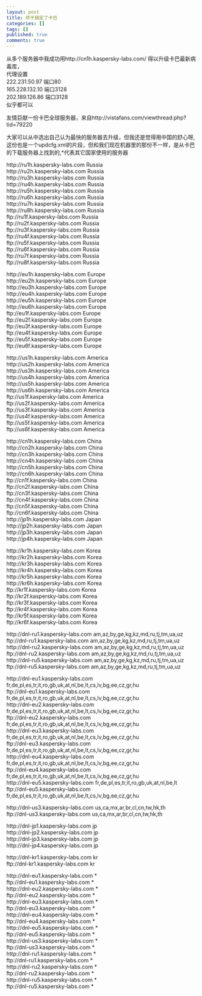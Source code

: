 ```yaml
---
layout: post
title: 终于搞定了卡巴
categories: []
tags: []
published: true
comments: true
---
```

<p>从多个服务器中我成功用http://cn1h.kaspersky-labs.com/ 得以升级卡巴最新病毒库，<br />
代理设置<br />
222.231.50.97  端口80<br />
165.228.132.10 端口3128<br />
202.189.126.86 端口3128<br />
似乎都可以</p>

<p>友情巨献一份卡巴全球服务器，来自http://vistafans.com/viewthread.php?tid=79220</p>

<p>大家可以从中选出自己认为最快的服务器去升级，但我还是觉得用中国的舒心呀,这份也是一个updcfg.xml的片段，但和我们现在机器里的那份不一样，是从卡巴的下载服务器上找到的,*代表其它国家使用的服务器</p>

<p>http://ru1h.kaspersky-labs.com   Russia<br />
http://ru2h.kaspersky-labs.com   Russia<br />
http://ru3h.kaspersky-labs.com   Russia<br />
http://ru4h.kaspersky-labs.com   Russia<br />
http://ru5h.kaspersky-labs.com   Russia<br />
http://ru6h.kaspersky-labs.com   Russia<br />
http://ru7h.kaspersky-labs.com   Russia<br />
http://ru8h.kaspersky-labs.com   Russia<br />
ftp://ru1f.kaspersky-labs.com   Russia<br />
ftp://ru2f.kaspersky-labs.com   Russia<br />
ftp://ru3f.kaspersky-labs.com   Russia<br />
ftp://ru4f.kaspersky-labs.com   Russia<br />
ftp://ru5f.kaspersky-labs.com   Russia<br />
ftp://ru6f.kaspersky-labs.com   Russia<br />
ftp://ru7f.kaspersky-labs.com   Russia<br />
ftp://ru8f.kaspersky-labs.com   Russia</p>

<p>http://eu1h.kaspersky-labs.com   Europe<br />
http://eu2h.kaspersky-labs.com   Europe<br />
http://eu3h.kaspersky-labs.com   Europe<br />
http://eu4h.kaspersky-labs.com   Europe<br />
http://eu5h.kaspersky-labs.com   Europe<br />
http://eu6h.kaspersky-labs.com   Europe<br />
ftp://eu1f.kaspersky-labs.com   Europe<br />
ftp://eu2f.kaspersky-labs.com   Europe<br />
ftp://eu3f.kaspersky-labs.com   Europe<br />
ftp://eu4f.kaspersky-labs.com   Europe<br />
ftp://eu5f.kaspersky-labs.com   Europe<br />
ftp://eu6f.kaspersky-labs.com       Europe</p>

<p>http://us1h.kaspersky-labs.com   America<br />
http://us2h.kaspersky-labs.com   America<br />
http://us3h.kaspersky-labs.com   America<br />
http://us4h.kaspersky-labs.com   America<br />
http://us5h.kaspersky-labs.com   America<br />
http://us6h.kaspersky-labs.com       America<br />
ftp://us1f.kaspersky-labs.com       America<br />
ftp://us2f.kaspersky-labs.com       America<br />
ftp://us3f.kaspersky-labs.com       America<br />
ftp://us4f.kaspersky-labs.com       America<br />
ftp://us5f.kaspersky-labs.com       America<br />
ftp://us6f.kaspersky-labs.com       America</p>

<p>http://cn1h.kaspersky-labs.com   China<br />
http://cn2h.kaspersky-labs.com   China<br />
http://cn3h.kaspersky-labs.com   China<br />
http://cn4h.kaspersky-labs.com   China<br />
http://cn5h.kaspersky-labs.com   China<br />
http://cn6h.kaspersky-labs.com   China<br />
ftp://cn1f.kaspersky-labs.com   China<br />
ftp://cn2f.kaspersky-labs.com   China<br />
ftp://cn3f.kaspersky-labs.com   China<br />
ftp://cn4f.kaspersky-labs.com   China<br />
ftp://cn5f.kaspersky-labs.com   China<br />
ftp://cn6f.kaspersky-labs.com   China<br />
http://jp1h.kaspersky-labs.com   Japan<br />
http://jp2h.kaspersky-labs.com   Japan<br />
http://jp3h.kaspersky-labs.com   Japan<br />
http://jp4h.kaspersky-labs.com   Japan</p>

<p>http://kr1h.kaspersky-labs.com   Korea<br />
http://kr2h.kaspersky-labs.com       Korea<br />
http://kr3h.kaspersky-labs.com       Korea<br />
http://kr4h.kaspersky-labs.com       Korea<br />
http://kr5h.kaspersky-labs.com       Korea<br />
http://kr6h.kaspersky-labs.com       Korea<br />
ftp://kr1f.kaspersky-labs.com   Korea<br />
ftp://kr2f.kaspersky-labs.com       Korea<br />
ftp://kr3f.kaspersky-labs.com       Korea<br />
ftp://kr4f.kaspersky-labs.com       Korea<br />
ftp://kr5f.kaspersky-labs.com       Korea<br />
ftp://kr6f.kaspersky-labs.com       Korea</p>

<p>http://dnl-ru1.kaspersky-labs.com   am,az,by,ge,kg,kz,md,ru,tj,tm,ua,uz <br />
ftp://dnl-ru1.kaspersky-labs.com   am,az,by,ge,kg,kz,md,ru,tj,tm,ua,uz <br />
http://dnl-ru2.kaspersky-labs.com       am,az,by,ge,kg,kz,md,ru,tj,tm,ua,uz <br />
ftp://dnl-ru2.kaspersky-labs.com       am,az,by,ge,kg,kz,md,ru,tj,tm,ua,uz <br />
http://dnl-ru5.kaspersky-labs.com       am,az,by,ge,kg,kz,md,ru,tj,tm,ua,uz <br />
ftp://dnl-ru5.kaspersky-labs.com       am,az,by,ge,kg,kz,md,ru,tj,tm,ua,uz </p>

<p>http://dnl-eu1.kaspersky-labs.com       fr,de,pl,es,tr,it,ro,gb,uk,at,nl,be,lt,cs,lv,bg,ee,cz,gr,hu <br />
ftp://dnl-eu1.kaspersky-labs.com       fr,de,pl,es,tr,it,ro,gb,uk,at,nl,be,lt,cs,lv,bg,ee,cz,gr,hu <br />
http://dnl-eu2.kaspersky-labs.com       fr,de,pl,es,tr,it,ro,gb,uk,at,nl,be,lt,cs,lv,bg,ee,cz,gr,hu <br />
ftp://dnl-eu2.kaspersky-labs.com       fr,de,pl,es,tr,it,ro,gb,uk,at,nl,be,lt,cs,lv,bg,ee,cz,gr,hu <br />
http://dnl-eu3.kaspersky-labs.com       fr,de,pl,es,tr,it,ro,gb,uk,at,nl,be,lt,cs,lv,bg,ee,cz,gr,hu <br />
ftp://dnl-eu3.kaspersky-labs.com       fr,de,pl,es,tr,it,ro,gb,uk,at,nl,be,lt,cs,lv,bg,ee,cz,gr,hu <br />
http://dnl-eu4.kaspersky-labs.com       fr,de,pl,es,tr,it,ro,gb,uk,at,nl,be,lt,cs,lv,bg,ee,cz,gr,hu <br />
ftp://dnl-eu4.kaspersky-labs.com       fr,de,pl,es,tr,it,ro,gb,uk,at,nl,be,lt,cs,lv,bg,ee,cz,gr,hu <br />
http://dnl-eu5.kaspersky-labs.com       fr,de,pl,es,tr,it,ro,gb,uk,at,nl,be,lt <br />
ftp://dnl-eu5.kaspersky-labs.com       fr,de,pl,es,tr,it,ro,gb,uk,at,nl,be,lt,cs,lv,bg,ee,cz,gr,hu </p>

<p>http://dnl-us3.kaspersky-labs.com       us,ca,mx,ar,br,cl,cn,tw,hk,th <br />
ftp://dnl-us3.kaspersky-labs.com       us,ca,mx,ar,br,cl,cn,tw,hk,th </p>

<p>http://dnl-jp1.kaspersky-labs.com       jp <br />
http://dnl-jp2.kaspersky-labs.com       jp <br />
http://dnl-jp3.kaspersky-labs.com       jp <br />
http://dnl-jp4.kaspersky-labs.com       jp </p>

<p>http://dnl-kr1.kaspersky-labs.com       kr <br />
ftp://dnl-kr1.kaspersky-labs.com       kr </p>

<p>http://dnl-eu1.kaspersky-labs.com       * <br />
ftp://dnl-eu1.kaspersky-labs.com       * <br />
http://dnl-eu2.kaspersky-labs.com       * <br />
ftp://dnl-eu2.kaspersky-labs.com       * <br />
http://dnl-eu3.kaspersky-labs.com       * <br />
ftp://dnl-eu3.kaspersky-labs.com       * <br />
http://dnl-eu4.kaspersky-labs.com       * <br />
ftp://dnl-eu4.kaspersky-labs.com       * <br />
http://dnl-eu5.kaspersky-labs.com       * <br />
ftp://dnl-eu5.kaspersky-labs.com       * <br />
http://dnl-us3.kaspersky-labs.com       * <br />
ftp://dnl-us3.kaspersky-labs.com       * <br />
http://dnl-ru1.kaspersky-labs.com       * <br />
ftp://dnl-ru1.kaspersky-labs.com       * <br />
http://dnl-ru2.kaspersky-labs.com       * <br />
ftp://dnl-ru2.kaspersky-labs.com       * <br />
http://dnl-ru5.kaspersky-labs.com       * <br />
ftp://dnl-ru5.kaspersky-labs.com       *</p>
